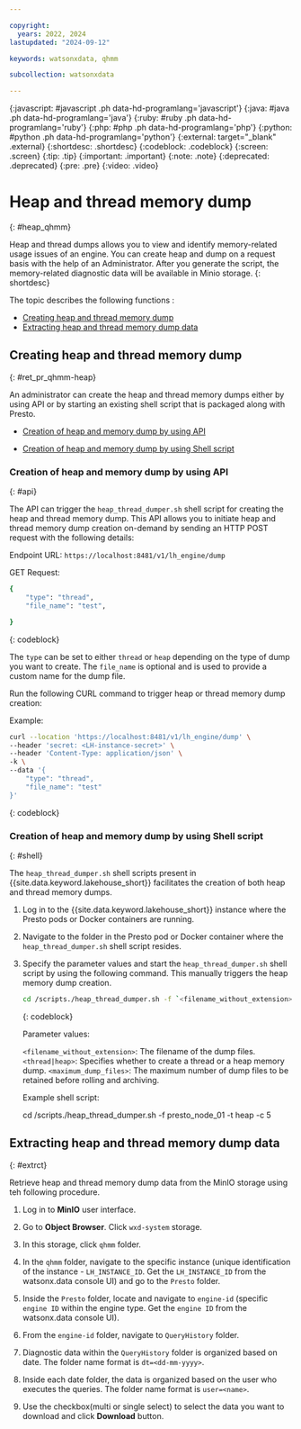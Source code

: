 ```yaml
---

copyright:
  years: 2022, 2024
lastupdated: "2024-09-12"

keywords: watsonxdata, qhmm

subcollection: watsonxdata

---
```


{:javascript: #javascript .ph data-hd-programlang='javascript'}
{:java: #java .ph data-hd-programlang='java'}
{:ruby: #ruby .ph data-hd-programlang='ruby'}
{:php: #php .ph data-hd-programlang='php'}
{:python: #python .ph data-hd-programlang='python'}
{:external: target="_blank" .external}
{:shortdesc: .shortdesc}
{:codeblock: .codeblock}
{:screen: .screen}
{:tip: .tip}
{:important: .important}
{:note: .note}
{:deprecated: .deprecated}
{:pre: .pre}
{:video: .video}

# Heap and thread memory dump
{: #heap_qhmm}

Heap and thread dumps allows you to view and identify memory-related usage issues of an engine. You can create heap and dump on a request basis with the help of an Administrator. After you generate the script, the memory-related diagnostic data will be available in Minio storage.
{: shortdesc}

The topic describes the following functions :

* [Creating heap and thread memory dump](#ret_pr_qhmm-heap)
* [Extracting heap and thread memory dump data](#extrct)



## Creating heap and thread memory dump
{: #ret_pr_qhmm-heap}

An administrator can create the heap and thread memory dumps either by using API or by starting an existing shell script that is packaged along with Presto.

* [Creation of heap and memory dump by using API](#api)

* [Creation of heap and memory dump by using Shell script](#shell)


### Creation of heap and memory dump by using API
{: #api}

The API can trigger the `heap_thread_dumper.sh` shell script for creating the heap and thread memory dump. This API allows you to initiate heap and thread memory dump creation on-demand by sending an HTTP POST request with the following details:

Endpoint URL: `https://localhost:8481/v1/lh_engine/dump`

GET Request:

``` bash
{
    "type": "thread",
    "file_name": "test",

}
```
{: codeblock}

The `type` can be set to either `thread` or `heap` depending on the type of dump you want to create.
The `file_name` is optional and is used to provide a custom name for the dump file.



Run the following CURL command to trigger heap or thread memory dump creation:

Example:

``` bash
curl --location 'https://localhost:8481/v1/lh_engine/dump' \
--header 'secret: <LH-instance-secret>' \
--header 'Content-Type: application/json' \
-k \
--data '{
    "type": "thread",
    "file_name": "test"
}'
```
{: codeblock}

### Creation of heap and memory dump by using Shell script
{: #shell}

The `heap_thread_dumper.sh` shell scripts present in {{site.data.keyword.lakehouse_short}} facilitates the creation of both heap and thread memory dumps.

1. Log in to the {{site.data.keyword.lakehouse_short}} instance where the Presto pods or Docker containers are running.

1. Navigate to the folder in the Presto pod or Docker container where the `heap_thread_dumper.sh` shell script resides.

1. Specify the parameter values and start the `heap_thread_dumper.sh` shell script by using the following command. This manually triggers the heap memory dump creation.


    ``` bash
    cd /scripts./heap_thread_dumper.sh -f `<filename_without_extension>` -t `<thread|heap>` -c `<maximum_dump_files>`
    ```
    {: codeblock}


    Parameter values:

    `<filename_without_extension>`: The filename of the dump files.
    `<thread|heap>`: Specifies whether to create a thread or a heap memory dump.
    `<maximum_dump_files>`: The maximum number of dump files to be retained before rolling and archiving.


    Example shell script:

    cd /scripts./heap_thread_dumper.sh -f presto_node_01 -t heap -c 5



## Extracting heap and thread memory dump data
{: #extrct}

Retrieve heap and thread memory dump data from the MinIO storage using teh following procedure.

1. Log in to **MinIO** user interface.

1. Go to **Object Browser**. Click `wxd-system` storage.

1. In this storage, click `qhmm` folder.

1. In the `qhmm` folder, navigate to the specific instance (unique identification of the instance - `LH_INSTANCE_ID`. Get the `LH_INSTANCE_ID` from the watsonx.data console UI) and go to the `Presto` folder.

1. Inside the `Presto` folder, locate and navigate to `engine-id` (specific `engine ID` within the engine type. Get the `engine ID` from the watsonx.data console UI).

1. From the `engine-id` folder, navigate to `QueryHistory` folder.

1. Diagnostic data within the `QueryHistory` folder is organized based on date. The folder name format is `dt=<dd-mm-yyyy>`.

1. Inside each date folder, the data is organized based on the user who executes the queries. The folder name format is `user=<name>`.

1. Use the checkbox(multi or single select) to select the data you want to download and click **Download** button.
